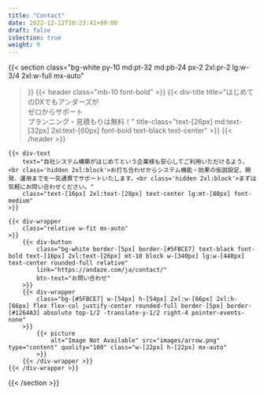 ```yaml
---
title: "Contact"
date: 2022-12-12T10:23:41+09:00
draft: false
isSection: true
weight: 9
---
```


{{< section
    class="bg-white py-10 md:pt-32 md:pb-24 px-2 2xl:pr-2 lg:w-3/4 2xl:w-full mx-auto"
>}}
    {{< header
        class="mb-10 font-bold"
    >}}
        {{< div-title
            title="はじめてのDXでもアンダーズが<br class='hidden 2xl:block'>ゼロからサポート<br class='hidden 2xl:block'>プランニング・見積もりは無料！"
            title-class="text-[26px] md:text-[32px] 2xl:text-[60px] font-bold text-black text-center"
        >}}
    {{< /header >}}

    {{< div-text
        text="自社システム構築がはじめてという企業様も安心してご利用いただけるよう、<br class='hidden 2xl:block'>お打ち合わせからシステム機能・効果の仮説設定、開発、運用までを一気通貫でサポートいたします。<br class='hidden 2xl:block'>まずは気軽にお問い合わせください。"
        class="text-[16px] 2xl:text-[28px] text-center lg:mt-[80px] font-medium"
    >}}

    {{< div-wrapper
        class="relative w-fit mx-auto"
    >}}
        {{< div-button
            class="bg-white border-[5px] border-[#5FBCE7] text-black font-bold text-[16px] 2xl:text-[26px] mt-10 block w-[340px] lg:w-[440px] text-center rounded-full relative"
            link="https://andaze.com/ja/contact/"
            btn-text="お問い合わせ"
        >}}
        {{< div-wrapper
            class="bg-[#5FBCE7] w-[54px] h-[54px] 2xl:w-[66px] 2xl:h-[66px] flex flex-col justify-center rounded-full border-[5px] border-[#1264A3] absolute top-1/2 -translate-y-1/2 right-4 pointer-events-none"
        >}}
            {{< picture
                alt="Image Not Available" src="images/arrow.png" type="content" quolity="100" class="w-[22px] h-[22px] mx-auto"
            >}}
        {{< /div-wrapper >}}
    {{< /div-wrapper >}}


{{< /section >}}
